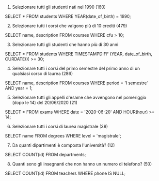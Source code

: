 1. Selezionare tutti gli studenti nati nel 1990 (160)

SELECT 
    *
FROM
    students
WHERE
    YEAR(date_of_birth) = 1990;

2. Selezionare tutti i corsi che valgono più di 10 crediti (479)

SELECT 
    name, description
FROM
    courses
WHERE 
	cfu > 10;

3. Selezionare tutti gli studenti che hanno più di 30 anni

SELECT 
    *
FROM
    students
WHERE
    TIMESTAMPDIFF (YEAR, date_of_birth, CURDATE()) >= 30;

4. Selezionare tutti i corsi del primo semestre del primo anno di un qualsiasi corso di
laurea (286)

SELECT 
    name, description
FROM
    courses
WHERE
    period = 'I semestre' AND year = 1;

5. Selezionare tutti gli appelli d'esame che avvengono nel pomeriggio (dopo le 14) del
20/06/2020 (21)

SELECT 
    *
FROM
    exams
WHERE
    date = '2020-06-20' AND HOUR(hour) >= 14;

6. Selezionare tutti i corsi di laurea magistrale (38)

SELECT 
    name
FROM
    degrees
WHERE
    level = 'magistrale';

7. Da quanti dipartimenti è composta l'università? (12)

SELECT 
    COUNT(id)
FROM
    departments;

8. Quanti sono gli insegnanti che non hanno un numero di telefono? (50)

SELECT 
    COUNT(id)
FROM
    teachers
WHERE
    phone IS NULL;